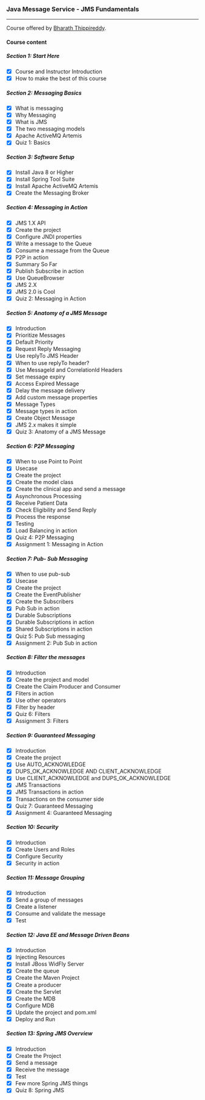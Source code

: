 ### Java Message Service - JMS Fundamentals

------

Course offered by [Bharath Thippireddy](http://www.bharaththippireddy.com/).

#### Course content

##### Section 1: Start Here

- [x] Course and Instructor Introduction 
- [x] How to make the best of this course

##### Section 2: Messaging Basics

- [x] What is messaging
- [x] Why Messaging
- [x] What is JMS
- [x] The two messaging models
- [x] Apache ActiveMQ Artemis
- [x] Quiz 1: Basics

##### Section 3: Software Setup

- [x] Install Java 8 or Higher
- [x] Install Spring Tool Suite
- [x] Install Apache ActiveMQ Artemis
- [x] Create the Messaging Broker

##### Section 4: Messaging in Action

- [x] JMS 1.X API
- [x] Create the project
- [x] Configure JNDI properties
- [x] Write a message to the Queue
- [x] Consume a message from the Queue
- [x] P2P in action
- [x] Summary So Far
- [x] Publish Subscribe in action
- [x] Use QueueBrowser
- [x] JMS 2.X
- [x] JMS 2.0 is Cool
- [x] Quiz 2: Messaging in Action

##### Section 5: Anatomy of a JMS Message

- [x] Introduction
- [x] Prioritize Messages
- [x] Default Priority
- [x] Request Reply Messaging
- [x] Use replyTo JMS Header
- [x] When to use replyTo header?
- [x] Use MessageId and CorrelationId Headers
- [x] Set message expiry
- [x] Access Expired Message
- [x] Delay the message delivery
- [x] Add custom message properties
- [x] Message Types
- [x] Message types in action
- [x] Create Object Message
- [x] JMS 2.x makes it simple
- [x] Quiz 3: Anatomy of a JMS Message

##### Section 6: P2P Messaging

- [x] When to use Point to Point
- [x] Usecase
- [x] Create the project
- [x] Create the model class
- [x] Create the clinical app and send a message
- [x] Asynchronous Processing
- [x] Receive Patient Data
- [x] Check Eligibility and Send Reply
- [x] Process the response
- [x] Testing
- [x] Load Balancing in action
- [x] Quiz 4: P2P Messaging
- [x] Assignment 1: Messaging in Action

##### Section 7: Pub- Sub Messaging

- [x] When to use pub-sub
- [x] Usecase
- [x] Create the project
- [x] Create the EventPublisher
- [x] Create the Subscribers
- [x] Pub Sub in action
- [x] Durable Subscriptions
- [x] Durable Subscriptions in action
- [x] Shared Subscriptions in action
- [x] Quiz 5: Pub Sub messaging
- [x] Assignment 2: Pub Sub in action

##### Section 8: Filter the messages

- [x] Introduction
- [x] Create the project and model
- [x] Create the Claim Producer and Consumer
- [x] Fliters in action
- [x] Use other operators
- [x] Filter by header
- [x] Quiz 6: Filters
- [x] Assignment 3: Filters

##### Section 9: Guaranteed Messaging

- [x] Introduction
- [x] Create the project
- [x] Use AUTO_ACKNOWLEDGE
- [x] DUPS_OK_ACKNOWLEDGE AND CLIENT_ACKNOWLEDGE
- [x] Use CLIENT_ACKNOWLEDGE and DUPS_OK_ACKNOWLEDGE
- [x] JMS Transactions
- [x] JMS Transactions in action
- [x] Transactions on the consumer side
- [x] Quiz 7: Guaranteed Messaging
- [x] Assignment 4: Guaranteed Messaging

##### Section 10: Security

- [x] Introduction
- [x] Create Users and Roles
- [x] Configure Security
- [x] Security in action

##### Section 11: Message Grouping

- [x] Introduction
- [x] Send a group of messages
- [x] Create a listener
- [x] Consume and validate the message
- [x] Test

##### Section 12: Java EE and Message Driven Beans

- [x] Introduction
- [x] Injecting Resources
- [x] Install JBoss WidFly Server
- [x] Create the queue
- [x] Create the Maven Project
- [x] Create a producer
- [x] Create the Servlet
- [x] Create the MDB
- [x] Configure MDB
- [x] Update the project and pom.xml
- [x] Deploy and Run

##### Section 13: Spring JMS Overview

- [x] Introduction
- [x] Create the Project
- [x] Send a message
- [x] Receive the message
- [x] Test
- [x] Few more Spring JMS things
- [x] Quiz 8: Spring JMS
